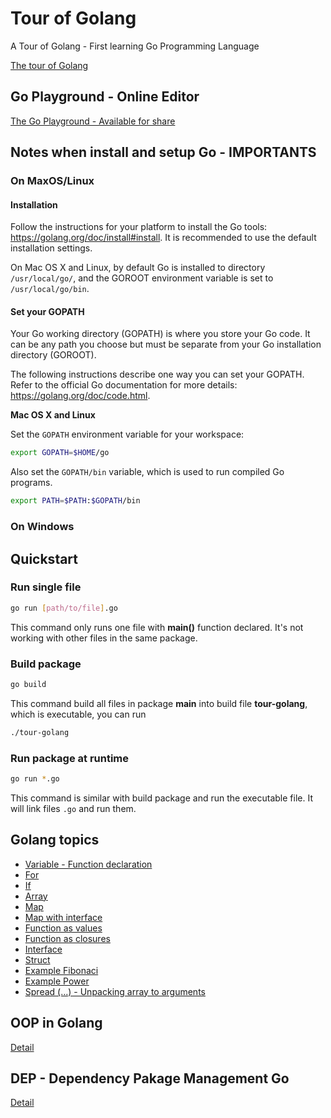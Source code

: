 # Tour of Golang

A Tour of Golang - First learning Go Programming Language

[The tour of Golang](https://tour.golang.org)

## Go Playground - Online Editor

[The Go Playground - Available for share](https://play.golang.org/)

## Notes when install and setup Go - IMPORTANTS

### On MaxOS/Linux
#### Installation
Follow the instructions for your platform to install the Go tools: https://golang.org/doc/install#install. It is recommended to use the default installation settings.

On Mac OS X and Linux, by default Go is installed to directory `/usr/local/go/`, and the GOROOT environment variable is set to `/usr/local/go/bin`.

#### Set your GOPATH
Your Go working directory (GOPATH) is where you store your Go code. It can be any path you choose but must be separate from your Go installation directory (GOROOT).

The following instructions describe one way you can set your GOPATH. Refer to the official Go documentation for more details: https://golang.org/doc/code.html.

**Mac OS X and Linux**

Set the `GOPATH` environment variable for your workspace:
```bash
export GOPATH=$HOME/go
```

Also set the `GOPATH/bin` variable, which is used to run compiled Go programs.
```bash
export PATH=$PATH:$GOPATH/bin
```

### On Windows

## Quickstart

### Run single file
```bash
go run [path/to/file].go
```

This command only runs one file with **main()** function declared. It's not working with other files in the same package.

### Build package
```bash
go build
```

This command build all files in package **main** into build file **tour-golang**, which is executable, you can run 

```bash
./tour-golang
```

### Run package at runtime
```bash
go run *.go
```

This command is similar with build package and run the executable file. It will link files `.go` and run them.


## Golang topics 
+ [Variable - Function declaration](./var_func.go)
+ [For](./for.go)
+ [If](./if.go)
+ [Array](./array.go)
+ [Map](./map.go)
+ [Map with interface](./map_interface.go)
+ [Function as values](./func_values.go)
+ [Function as closures](./func_closures.go)
+ [Interface](./interface.go)
+ [Struct](./struct.go)
+ [Example Fibonaci](./fibo.go)
+ [Example Power](./pow.go)
+ [Spread (...) - Unpacking array to arguments](./spread.go)

## OOP in Golang

[Detail](./OOP.md)

## DEP - Dependency Pakage Management Go

[Detail](./DEP.md)
